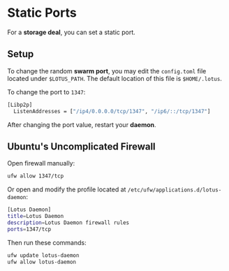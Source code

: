 # Static Ports

For a **storage deal**, you can set a static port.

## Setup

To change the random **swarm port**, you may edit the `config.toml` file located under `$LOTUS_PATH`. The default location of this file is `$HOME/.lotus`.

To change the port to `1347`:

```sh
[Libp2p]
  ListenAddresses = ["/ip4/0.0.0.0/tcp/1347", "/ip6/::/tcp/1347"]
```

After changing the port value, restart your **daemon**.

## Ubuntu's Uncomplicated Firewall

Open firewall manually:

```sh
ufw allow 1347/tcp
```

Or open and modify the profile located at `/etc/ufw/applications.d/lotus-daemon`:

```sh
[Lotus Daemon]
title=Lotus Daemon
description=Lotus Daemon firewall rules
ports=1347/tcp
```

Then run these commands:

```sh
ufw update lotus-daemon
ufw allow lotus-daemon
```